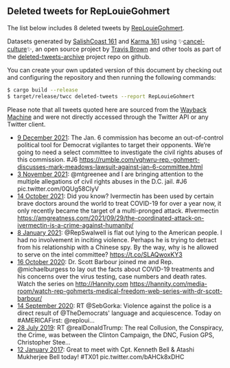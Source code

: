 ## Deleted tweets for RepLouieGohmert

The list below includes 8 deleted tweets by
[RepLouieGohmert](https://twitter.com/RepLouieGohmert).



Datasets generated by [SalishCoast 161](https://twitter.com/SalishCoastA) and [Karma 161](https://twitter.com/KarmaOneSixOne)
using ✨[cancel-culture](https://github.com/travisbrown/cancel-culture)✨, an open source project by [Travis Brown](https://twitter.com/travisbrown) 
and other tools as part of the [deleted-tweets-archive](https://github.com/salcoast/deleted-tweets-archive/) project repo on github.

You can create your own updated version of this document by checking out and configuring the
repository and then running the following commands:

```bash
$ cargo build --release
$ target/release/twcc deleted-tweets --report RepLouieGohmert
```

Please note that all tweets quoted here are sourced from the
[Wayback Machine](https://web.archive.org) and were not directly accessed through the Twitter API or
any Twitter client.

* [ 9 December 2021](https://web.archive.org/web/20211209224211/https://twitter.com/replouiegohmert/status/1469073990350254088): The Jan. 6 commission has become an out-of-control political tool for Democrat vigilantes to target their opponents. We’re going to need a select committee to investigate the civil rights abuses of this commission.  #J6  https://rumble.com/vqhwru-rep.-gohmert-discusses-mark-meadows-lawsuit-against-jan-6-committee.html
* [ 3 November 2021](https://web.archive.org/web/20211103152706/https://twitter.com/replouiegohmert/status/1455919348187648001): @mtgreenee  and I are bringing attention to the multiple allegations of civil rights abuses in the D.C. jail.  #J6  pic.twitter.com/0QUg58ClyV
* [14 October 2021](https://web.archive.org/web/20211014195018/https://twitter.com/replouiegohmert/status/1448737883758764033): Did you know?  Ivermectin has been used by certain brave doctors around the world to treat COVID-19 for over a year now, it only recently became the target of a multi-pronged attack.   #Ivermectin  https://amgreatness.com/2021/09/29/the-coordinated-attack-on-ivermectin-is-a-crime-against-humanity/
* [ 8 January 2021](https://web.archive.org/web/20210108031133/https://twitter.com/replouiegohmert/status/1347380393822081028): @RepSwalwell is flat out lying to the American people. I had no involvement in inciting violence. Perhaps he is trying to detract from his relationship with a Chinese spy. By the way, why is he allowed to serve on the intel committee? https://t.co/SLAQwoxKY3
* [16 October 2020](https://web.archive.org/web/20201016202312/https://twitter.com/replouiegohmert/status/1317199358153117696): Dr. Scott Barbour joined me and Rep.  @michaelburgess  to lay out the facts about COVID-19 treatments and his concerns over the virus testing, case numbers and death rates. Watch the series on  http://Hannity.com  https://hannity.com/media-room/watch-rep-gohmerts-medical-freedom-web-series-with-dr-scott-barbour/
* [14 September 2020](https://web.archive.org/web/20200914191022/https://twitter.com/replouiegohmert/status/1305584695535640579): RT @SebGorka: Violence against the police is a direct result of @TheDemocrats' language and acquiescence.  Today on #AMERICAFirst: @reploui…
* [28 July 2019](https://web.archive.org/web/20190728114631/https://twitter.com/replouiegohmert/status/1155444420675821568): RT @realDonaldTrump: The real Collusion, the Conspiracy, the Crime, was between the Clinton Campaign, the DNC, Fusion GPS, Christopher Stee…
* [12 January 2017](https://web.archive.org/web/20181001233703/https://twitter.com/replouiegohmert/status/819657239845867520): Great to meet with Cpt. Kenneth Bell & Atashi Mukherjee Bell today!  #TX01  pic.twitter.com/bAHCk8xDHC
